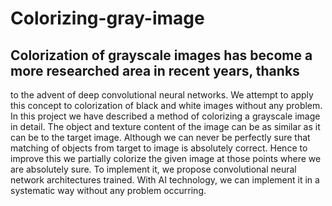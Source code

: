 # Colorizing-gray-image
## Colorization of grayscale images has become a more researched area in recent years, thanks
to the advent of deep convolutional neural networks. We attempt to apply this concept to
colorization of black and white images without any problem. In this project we have
described a method of colorizing a grayscale image in detail. The object and texture content
of the image can be as similar as it can be to the target image. Although we can never be
perfectly sure that matching of objects from target to image is absolutely correct. Hence to
improve this we partially colorize the given image at those points where we are absolutely
sure. To implement it, we propose convolutional neural network architectures trained. With
AI technology, we can implement it in a systematic way without any problem occurring.
